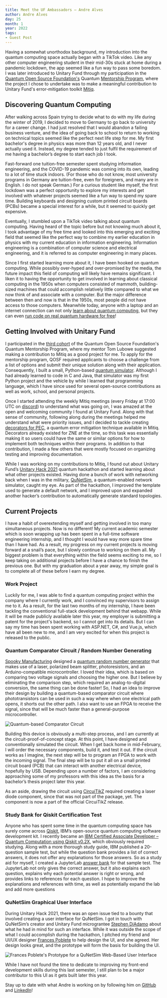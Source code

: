 ```yaml
---
title: Meet the UF Ambassadors – Andre Alves
author: Andre Alves
day: 25
month: 1
year: 2022
tags:
- Guest Post
---
```


Having a somewhat unorthodox background, my introduction into the quantum computing space actually began with a TikTok video.
Like any other computer engineering student in their mid-30s stuck at home during a pandemic lockdown, the app seemed like a fun way to pass some boredom. 
I was later introduced to Unitary Fund through my participation in the [Quantum Open Source Foundation's](https://qosf.org/) Quantum [Mentorship Program](https://qosf.org/qc_mentorship/), where the project I chose to undertake was to make a meaningful contribution to Unitary Fund's error-mitigation toolkit [Mitiq](https://github.com/unitaryfund/mitiq).

## Discovering Quantum Computing

After walking across Spain trying to decide what to do with my life during the winter of 2019, I decided to move to Germany to go back to university for a career change.
I had just resolved that I would abandon a failing business venture, and the idea of going back to school to return to working on technical topics seemed like the perfect next life step for me.
My first bachelor's degree in physics was more than 12 years old, and I never actually used it.
Instead, my degree tended to just fulfil the requirement of me having a bachelor’s degree to start each job I took.

Fast-forward one tuition-free semester spent studying information engineering, and the COVID-19 pandemic was coming into its own, leading to a lot of time stuck indoors.
(For those who do not know, most university programs in Germany are tuition-free, even for foreigners, and many are in English.
I do not speak German.)
For a curious student like myself, the first lockdown was a perfect opportunity to explore my interests and get involved with whatever projects seemed like a fun way to spend my spare time.
Building keyboards and designing custom printed circuit boards (PCBs) became a special interest for a while, but it seemed to quickly get expensive.

Eventually, I stumbled upon a TikTok video talking about quantum computing.
Having heard of the topic before but not knowing much about it, I took advantage of my free time and looked into this emerging and exciting field that seemed like the perfect way to combine my earlier education in physics with my current education in information engineering.
Information engineering is a combination of computer science and electrical engineering, and it is referred to as computer engineering in many places.

Since I first started learning more about it, I have been hooked on quantum computing.
While possibly over-hyped and over-promised by the media, the future impact this field of computing will likely have remains significant.
I liken it to having the opportunity to get involved in learning about classical computing in the 1950s when computers consisted of mammoth, building-sized machines that could accomplish relatively little compared to what we now think of and associate with a computer.
But the major difference between then and now is that in the 1950s, most people did not have access to those computers.
Meanwhile today, anyone with a laptop and an internet connection can not only [learn about quantum computing](https://stem.mitre.org/quantum/), but they can even [run code on real quantum hardware for free](https://quantum-computing.ibm.com/)!

## Getting Involved with Unitary Fund

I participated in the [third cohort](https://qosf.org/mentorship_cohort_3/) of the Quantum Open Source Foundation's Quantum Mentorship Program, where my mentor Tom Lubowe suggested making a contribution to Mitiq as a good project for me.
To apply for the mentorship program, QOSF required applicants to choose a challenge from a list of options and submit their unique solution along with their application.
Consequently, I built a small, Python-based [quantum simulator](https://github.com/andre-a-alves/QOSF-Mentorship-Submission-Quantum-Simulator).
Although I had already learned to code in C and Java, that simulator was my first Python project and the vehicle by while I learned that programming language, which I have since used for several open-source contributions as well as work, school, and personal projects.

Once I started attending the weekly Mitiq meetings (every Friday at 17:00 UTC on [discord](http://discord.unitary.foundation/)) to understand what was going on, I was amazed at the open and welcoming community I found at Unitary Fund.
Along with that sense of community, following along during the meetings helped me understand what were priority issues, and I decided to tackle creating [decorators for PEC](https://mitiq.readthedocs.io/en/stable/apidoc.html#mitiq.pec.pec.pec_decorator), a quantum error mitigation technique available in Mitiq.
Decorators already existed for ZNE at the time, so this task was essentially making it so users could have the same or similar options for how to implement both techniques within their programs.
In addition to that contribution, I made a few others that were mostly focused on organizing testing and improving documentation.

While I was working on my contributions to Mitiq, I found out about Unitary Fund’s [Unitary Hack 2021](https://unitaryfund.github.io/unitaryhack/) quantum hackathon and started learning about what other projects existed.
Having done a bunch of work with networking back when I was in the military, [QuNetSim](https://github.com/tqsd/QuNetSim), a quantum-enabled network simulator, caught my eye.
As part of the hackathon, I improved the template used to generate a default network, and I improved upon and expanded another hacker’s contribution to automatically generate standard topologies.

## Current Projects

I have a habit of overextending myself and getting involved in too many simultaneous projects.
Now is no different!
My current academic semester which is soon wrapping up has been spent in a full-time software engineering internship, and I thought I would have way more spare time than I have had.
As a result, my progress on my current projects is moving forward at a snail’s pace, but I slowly continue to working on them all.
My biggest problem is that everything within the field seems exciting to me, so I keep taking on additional projects before I have a chance to finish the previous one.
But with my graduation about a year away, my simple goal is to complete all of these before I earn my degree.

### Work Project

Luckily for me, I was able to find a quantum computing project within the company where I currently work, and I convinced my supervisors to assign me to it.
As a result, for the last two months of my internship, I have been tackling the conventional full-stack development behind that webapp.
While it will be made publicly available later this year, my employer is submitting a patent for the project's backend, so I cannot get into its details.
But I can say my time has been spent working with ASP.NET, C#, and Vue.js, which have all been new to me, and I am very excited for when this project is released to the public.

### Quantum Comparator Circuit / Random Number Generating

[Spooky Manufacturing](https://www.spookymanufacturing.com/) designed a [quantum random number generator](https://www.spookymanufacturing.com/QRNG/) that makes use of a laser, polarized beam splitter, photoresistors, and an Arduino-compatible microcontroller.
I loved their idea, which is based on comparing two voltage signals and choosing the higher one.
But I believe by eliminating the comparison step, which required an analog-to-digital conversion, the same thing can be done faster!
So, I had an idea to improve their design by building a quantum-based comparator circuit where phototransistors can be used in such a way where when one electrical path opens, it shorts out the other path.
I also want to use an FPGA to receive the signal, since that will be much faster than a general-purpose microcontroller.

![Quantum-based Comparator Circuit](/images/ambassador_alves_intro_circuit.png)

Building this device is obviously a multi-step process, and I am currently at the circuit-proof-of-concept stage.
At this point, I have designed and conventionally simulated the circuit.
When I get back home in mid-February, I will order the necessary components, build it, and test it out.
If the circuit works as I imagine, the next step will be to program an FPGA to work with the incoming signal.
The final step will be to put it all on a small printed circuit board (PCB) that can interact with another electrical device, hopefully by USB.
Depending upon a number of factors, I am considering approaching some of my professors with this idea as the basis for a bachelor’s thesis project later this year.

As an aside, drawing the circuit using [CircuiTikZ](https://github.com/circuitikz/circuitikz) required creating a laser diode component, since that was not part of the package, yet.
The component is now a part of the official CircuiTikZ release.

### Study Bank for Qiskit Certification Test

Anyone who has spent some time in the quantum computing space has surely come across [Qiskit](https://qiskit.org/), IBM’s open-source quantum computing software development kit.
I recently became an [IBM Certified Associate Developer – Quantum Computation using Qiskit v0.2X](https://www.ibm.com/training/certification/C0010300), which obviously required studying.
Along with a more thorough study guide, IBM published a 20-question sample test, but while the question bank provides a list of correct answers, it does not offer any explanations for those answers.
So as a study aid for myself, I created a JupyterLab [answer bank](https://github.com/andre-a-alves/qiskit-sample-test-answers) for that sample test.
The JupyterLab not only gives the correct answer, but it also explains each question, explains why each potential answer is right or wrong, and provides links to references for each question.
I hope to improve the explanations and references with time, as well as potentially expand the lab and add more questions

### QuNetSim Graphical User Interface

During Unitary Hack 2021, there was an open issue tied to a bounty that involved creating a user interface for QuNetSim.
I got in touch with QuNetSim’s creator and Unitary Fund micrograntee [Stephen DiAdamo](https://scholar.google.ca/citations?user=k9O1vSwAAAAJ&hl=en) about what he had in mind for such an interface.
While it was outside the scope of what I could accomplish during the hackathon, I pitched my friend and UI/UX designer [Frances Poblete](http://francespoblete.com) to help design the UI, and she agreed.
Her design looks great, and the prototype will form the basis for building the UI.

![Frances Poblete's Prototype for a QuNetSim Web-Based User Interface](/images/ambassador_alves_intro_QuNetSim_UI.png)

While I have not found the time to dedicate to improving my front-end development skills during this last semester, I still plan to be a major contributor to this UI as it gets built later this year.

<p class="leading-block">
    Stay up to date with what Andre is working on by following him on <a href="https://github.com/andre-a-alves" target="_blank">GitHub</a> and <a href="https://www.linkedin.com/in/andre-a-alves/" target="_blank">LinkedIn</a>!
</p>
